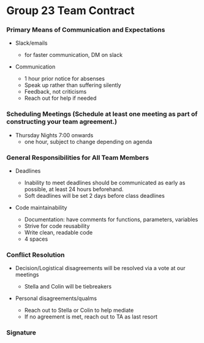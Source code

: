 # Group 23 Team Contract

### Primary Means of Communication and Expectations
- Slack/emails 
    - for faster communication, DM on slack

- Communication
    - 1 hour prior notice for absenses
    - Speak up rather than suffering silently
    - Feedback, not criticisms
    - Reach out for help if needed

### Scheduling Meetings (Schedule at least one meeting as part of constructing your team agreement.)
- Thursday Nights 7:00 onwards
    - one hour, subject to change depending on agenda

### General Responsibilities for All Team Members
- Deadlines
    - Inability to meet deadlines should be communicated as early as possible, at least 24 hours beforehand. 
    - Soft deadlines will be set 2 days before class deadlines

- Code maintainability
    - Documentation: have comments for functions, parameters, variables
    - Strive for code reusability
    - Write clean, readable code
    - 4 spaces

### Conflict Resolution
- Decision/Logistical disagreements will be resolved via a vote at our meetings
    - Stella and Colin will be tiebreakers

- Personal disagreements/qualms
    - Reach out to Stella or Colin to help mediate
    - If no agreement is met, reach out to TA as last resort

### Signature
